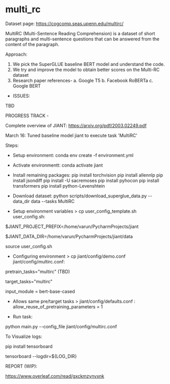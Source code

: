 # multi_rc
Dataset page: https://cogcomp.seas.upenn.edu/multirc/

MultiRC (Multi-Sentence Reading Comprehension) is a dataset of short paragraphs and multi-sentence questions that can be answered from the content of the paragraph.

Approach:
1. We pick the SuperGLUE baseline BERT model and understand the code.
2. We try and improve the model to obtain better scores on the Multi-RC dataset
3. Research paper references- 
a. Google T5
b. Facebook RoBERTa
c. Google BERT

- ISSUES:

TBD


PROGRESS TRACK -

Complete overview of JIANT: https://arxiv.org/pdf/2003.02249.pdf 

March 16: Tuned baseline model jiant to execute task 'MultiRC'

Steps:

- Setup environment: conda env create -f environment.yml

- Activate environmentt: conda activate jiant

- Install remaining packages:
pip install torchvision 
pip install allennlp
pip install jsondiff
pip install -U sacremoses
pip install pyhocon
pip install transformers
pip install python-Levenshtein

- Download dataset: python scripts/download_superglue_data.py --data_dir data --tasks MultiRC

- Setup environment variables > cp user_config_template.sh user_config.sh:

$JIANT_PROJECT_PREFIX=/home/varun/PycharmProjects/jiant
 
$JIANT_DATA_DIR=/home/varun/PycharmProjects/jiant/data

source user_config.sh

- Configuring environment > cp jiant/config/demo.conf jiant/config/multirc.conf:

pretrain_tasks="multirc" (TBD)

target_tasks="multirc"

input_module = bert-base-cased

- Allows same pre/target tasks > jiant/config/defaults.conf : allow_reuse_of_pretraining_parameters = 1

- Run task:

python main.py --config_file jiant/config/multirc.conf

To Visualize logs:

pip install tensorboard

tensorboard --logdir=${LOG_DIR} 

REPORT (WIP): 

https://www.overleaf.com/read/gxckmzynvxnk



